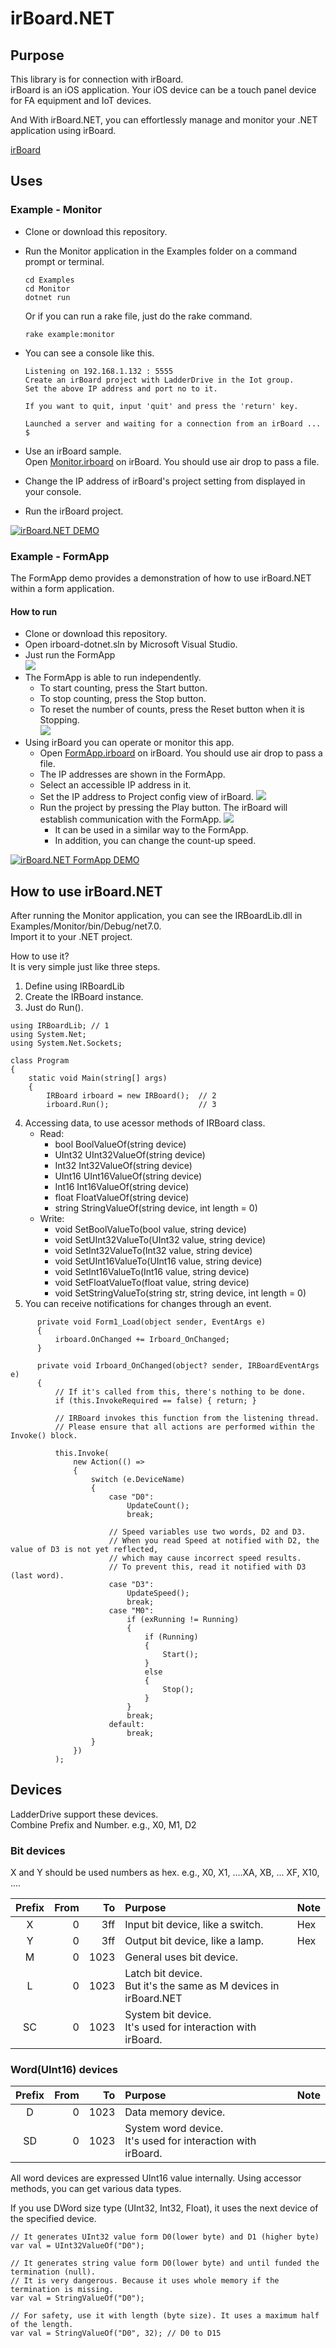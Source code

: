 # irBoard.NET

## Purpose

This library is for connection with irBoard.  
irBoard is an iOS application. Your iOS device can be a touch panel device for FA equipment and IoT devices.  

And With irBoard.NET, you can effortlessly manage and monitor your .NET application using irBoard.

[irBoard](https://irboard.itosoft.com/)

## Uses

### Example - Monitor

- Clone or download this repository.
- Run the Monitor application in the Examples folder on a command prompt or terminal.
  ```
  cd Examples
  cd Monitor
  dotnet run
  ```
  
  Or if you can run a rake file, just do the rake command.

  ```
  rake example:monitor
  ```
- You can see a console like this.
  ```
  Listening on 192.168.1.132 : 5555
  Create an irBoard project with LadderDrive in the Iot group.
  Set the above IP address and port no to it.

  If you want to quit, input 'quit' and press the 'return' key.

  Launched a server and waiting for a connection from an irBoard ...
  $ 
  ```
- Use an irBoard sample.  
  Open [Monitor.irboard](</Examples/irboard/Monitor.irboard>) on irBoard. You should use air drop to pass a file.
- Change the IP address of irBoard's project setting from displayed in your console.
- Run the irBoard project.

[![irBoard.NET DEMO](http://img.youtube.com/vi/CF5ncDMtO-E/0.jpg)](https://www.youtube.com/watch?v=CF5ncDMtO-E)


### Example - FormApp

The FormApp demo provides a demonstration of how to use irBoard.NET within a form application.  

#### How to run

- Clone or download this repository.
- Open irboard-dotnet.sln by Microsoft Visual Studio.
- Just run the FormApp  
  ![](images/70C99C29.png)
- The FormApp is able to run independently.  
  - To start counting, press the Start button.  
  - To stop counting, press the Stop button.  
  - To reset the number of counts, press the Reset button when it is Stopping.  
  ![](images/89D7E5EB.png)
- Using irBoard you can operate or monitor this app. 
  - Open [FormApp.irboard](Examples/irboard/FormApp.irboard) on irBoard. You should use air drop to pass a file.
  - The IP addresses are shown in the FormApp.
  - Select an accessible IP address in it.
  - Set the IP address to Project config view of irBoard.
    ![](images/1F750515.png)
  - Run the project by pressing the Play button.
The irBoard will establish communication with the FormApp.
    ![](images/8731E18B.png)
    - It can be used in a similar way to the FormApp.
    - In addition, you can change the count-up speed.


[![irBoard.NET FormApp DEMO](http://img.youtube.com/vi/0chxkpeaz3s/0.jpg)](https://www.youtube.com/watch?v=0chxkpeaz3s)

## How to use irBoard.NET

After running the Monitor application, you can see the IRBoardLib.dll in Examples/Monitor/bin/Debug/net7.0.  
Import it to your .NET project.  

How to use it?  
It is very simple just like three steps.

1. Define using IRBoardLib
2. Create the IRBoard instance.
3. Just do Run().
  ```
  using IRBoardLib; // 1
  using System.Net;
  using System.Net.Sockets;

  class Program
  {
      static void Main(string[] args)
      {
          IRBoard irboard = new IRBoard();  // 2
          irboard.Run();                    // 3

  ```
4. Accessing data, to use acessor methods of IRBoard class.
    - Read:
        - bool BoolValueOf(string device)
        - UInt32 UInt32ValueOf(string device)
        - Int32 Int32ValueOf(string device)
        - UInt16 UInt16ValueOf(string device)
        - Int16 Int16ValueOf(string device)
        - float FloatValueOf(string device)
        - string StringValueOf(string device, int length = 0)
    - Write:
        - void SetBoolValueTo(bool value, string device)
        - void SetUInt32ValueTo(UInt32 value, string device)
        - void SetInt32ValueTo(Int32 value, string device)
        - void SetUInt16ValueTo(UInt16 value, string device)
        - void SetInt16ValueTo(Int16 value, string device)
        - void SetFloatValueTo(float value, string device)
        - void SetStringValueTo(string str, string device, int length = 0)
5. You can receive notifications for changes through an event.
  ```
        private void Form1_Load(object sender, EventArgs e)
        {
            irboard.OnChanged += Irboard_OnChanged;
        }

        private void Irboard_OnChanged(object? sender, IRBoardEventArgs e)
        {
            // If it's called from this, there's nothing to be done.
            if (this.InvokeRequired == false) { return; }

            // IRBoard invokes this function from the listening thread.
            // Please ensure that all actions are performed within the Invoke() block.

            this.Invoke(
                new Action(() =>
                {
                    switch (e.DeviceName)
                    {
                        case "D0":
                            UpdateCount();
                            break;

                        // Speed variables use two words, D2 and D3.
                        // When you read Speed at notified with D2, the value of D3 is not yet reflected, 
                        // which may cause incorrect speed results.
                        // To prevent this, read it notified with D3 (last word).
                        case "D3":
                            UpdateSpeed();
                            break;
                        case "M0":
                            if (exRunning != Running)
                            {
                                if (Running)
                                {
                                    Start();
                                }
                                else
                                {
                                    Stop();
                                }
                            }
                            break;
                        default:
                            break;
                    }
                })
            );
  ```


## Devices

LadderDrive support these devices.  
Combine Prefix and Number. 
  e.g., X0, M1, D2

### Bit devices 

X and Y should be used numbers as hex.
  e.g., X0, X1, ....XA, XB, ... XF, X10, ....

|Prefix|From|To|Purpose|Note|
|:-:|--:|--:|:--|:--|
|X|0|3ff|Input bit device, like a switch.|Hex|
|Y|0|3ff|Output bit device, like a lamp.|Hex|
|M|0|1023|General uses bit device.||
|L|0|1023|Latch bit device. <br />But it's the same as M devices in irBoard.NET||
|SC|0|1023|System bit device. <br />It's used for interaction with irBoard. ||


### Word(UInt16) devices

|Prefix|From|To|Purpose|Note|
|:-:|--:|--:|:--|:--|
|D|0|1023|Data memory device.||
|SD|0|1023|System word device. <br />It's used for interaction with irBoard. ||

All word devices are expressed UInt16 value internally.
Using accessor methods, you can get various data types.

If you use DWord size type (UInt32, Int32, Float), it uses the next device of the specified device. 

```
// It generates UInt32 value form D0(lower byte) and D1 (higher byte)
var val = UInt32ValueOf("D0");
```

```
// It generates string value form D0(lower byte) and until funded the termination (null). 
// It is very dangerous. Because it uses whole memory if the termination is missing.
var val = StringValueOf("D0");

// For safety, use it with length (byte size). It uses a maximum half of the length.
var val = StringValueOf("D0", 32); // D0 to D15
```

